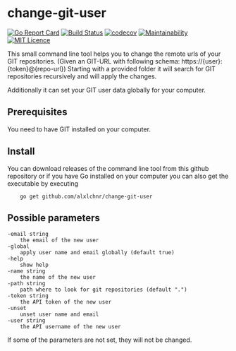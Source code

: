 # change-git-user
[![Go Report Card](https://goreportcard.com/badge/github.com/alxlchnr/change-git-user)](https://goreportcard.com/report/github.com/alxlchnr/change-git-user)
[![Build Status](https://travis-ci.org/alxlchnr/change-git-user.svg?branch=master)](https://travis-ci.org/alxlchnr/change-git-user)
[![codecov](https://codecov.io/gh/alxlchnr/change-git-user/branch/master/graph/badge.svg)](https://codecov.io/gh/alxlchnr/change-git-user)
[![Maintainability](https://api.codeclimate.com/v1/badges/383ef543a78b8907ba6c/maintainability)](https://codeclimate.com/github/alxlchnr/change-git-user/maintainability)
[![MIT Licence](https://badges.frapsoft.com/os/mit/mit.svg?v=103)](https://opensource.org/licenses/mit-license.php)

This small command line tool helps you to change the remote urls of your GIT repositories. (Given an GIT-URL with following schema: https://{user}:{token}@{repo-url})
Starting with a provided folder it will search for GIT repositories recursively and will apply the changes.

Additionally it can set your GIT user data globally for your computer.

## Prerequisites
You need to have GIT installed on your computer.

## Install
You can download releases of the command line tool from this github repository or if you have Go installed 
on your computer you can also get the executable by executing
        
        go get github.com/alxlchnr/change-git-user


## Possible parameters

    -email string
      	the email of the new user
    -global
      	apply user name and email globally (default true)
    -help
      	show help
    -name string
      	the name of the new user
    -path string
      	path where to look for git repositories (default ".")
    -token string
      	the API token of the new user
    -unset
      	unset user name and email
    -user string
      	the API username of the new user


If some of the parameters are not set, they will not be changed.